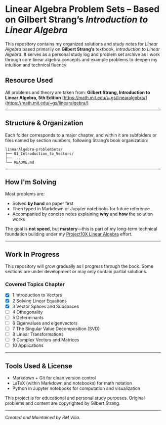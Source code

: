# Linear Algebra Problem Sets – Based on Gilbert Strang’s *Introduction to Linear Algebra*

This repository contains my organized solutions and study notes for *Linear Algebra* based primarily on **Gilbert Strang’s** textbook, *Introduction to Linear Algebra*. It serves as a personal study log and problem set archive as I work through core linear algebra concepts and example problems to deepen my intuition and technical fluency.

## Resource Used

All problems and theory are taken from:
**Gilbert Strang, Introduction to Linear Algebra, 5th Edition**
[https://math.mit.edu/\~gs/linearalgebra/](https://math.mit.edu/~gs/linearalgebra/)

---

## Structure & Organization

Each folder corresponds to a major chapter, and within it are subfolders or files named by section numbers, following Strang’s book organization:

```
linearAlgebra-problemSets/
├── 01_Introduction_to_Vectors/
├── ...
└── README.md
```

---

## How I'm Solving

Most problems are:

* Solved **by hand** on paper first
* Then typed in Markdown or Jupyter notebooks for future reference
* Accompanied by concise notes explaining **why** and **how** the solution works

The goal is **not speed**, but **mastery**—this is part of my long-term technical foundation building under my [Project10X Linear Algebra](https://github.com/eigenlambda123/Project10X-Linear-Algebra.git) effort.

---

## Work In Progress

This repository will grow gradually as I progress through the book. Some sections are under development or may only contain partial solutions.


### Covered Topics Chapter

* [x] 1 Introduction to Vectors
* [x] 2 Solving Linear Equations
* [x] 3 Vector Spaces and Subspaces
* [ ] 4 Othogonality
* [ ] 5 Determinants
* [ ] 6 Eigenvalues and eigenvectors
* [ ] 7 The Singular Value Decomposition (SVD)
* [ ] 8 Linear Transformations
* [ ] 9 Complex Vectors and Matrices
* [ ] 10 Applications

---

## Tools Used & License

* Markdown + Git for clean version control
* LaTeX (within Markdown and notebooks) for math notation
* Python in Jupyter notebooks for computation and visualization

This project is for educational and personal study purposes. Original problems and content are copyrighted by Gilbert Strang.

---

_Created and Maintained by RM Villa._
